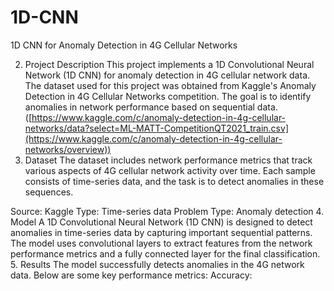 # 1D-CNN

1D CNN for Anomaly Detection in 4G Cellular Networks

2. Project Description
This project implements a 1D Convolutional Neural Network (1D CNN) for anomaly detection in 4G cellular network data. The dataset used for this project was obtained from Kaggle's Anomaly Detection in 4G Cellular Networks competition. The goal is to identify anomalies in network performance based on sequential data.
([https://www.kaggle.com/c/anomaly-detection-in-4g-cellular-networks/data?select=ML-MATT-CompetitionQT2021_train.csv](https://www.kaggle.com/c/anomaly-detection-in-4g-cellular-networks/overview))
3. Dataset
The dataset includes network performance metrics that track various aspects of 4G cellular network activity over time. Each sample consists of time-series data, and the task is to detect anomalies in these sequences.

Source: Kaggle
Type: Time-series data
Problem Type: Anomaly detection
4. Model
A 1D Convolutional Neural Network (1D CNN) is designed to detect anomalies in time-series data by capturing important sequential patterns. The model uses convolutional layers to extract features from the network performance metrics and a fully connected layer for the final classification.
5. Results
The model successfully detects anomalies in the 4G network data. Below are some key performance metrics:
Accuracy: 

